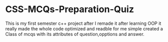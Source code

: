 # CSS-MCQs-Preparation-Quiz
This is my first semester c++ project
after I remade it after learning OOP it really made the whole code optimized and readble for me simple created a Class of mcqs with its attributes of question,opptions and answer.
